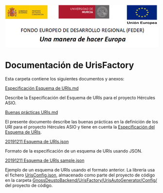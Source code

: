![](./media/CabeceraDocumentosMD.png)

# Documentación de UrisFactory

Esta carpeta contiene los siguientes documentos y anexos:

[Especificación Esquema de URIs.md](Especificaci%C3%B3n%20Esquema%20de%20URIs.md)

Describe la Especificación del Esquema de URIs para el proyecto Hércules ASIO.

[Buenas prácticas URIs.md](Buenas%20pr%C3%A1cticas%20URIs.md)

El presente documento describe las buenas prácticas en la definición de los URI para el 
proyecto Hércules ASIO y tiene en cuenta la [Especificación del Esquema de URIs](Especificaci%C3%B3n%20Esquema%20de%20URIs.md).

[20191211 Esquema de URIs.json](20191211%20Esquema%20de%20URIs.json)

Formato de la especificación de un esquema de URIs usando JSON.

[20191211 Esquema de URIs sample.json](20191211%20Esquema%20de%20URIs%20sample.json)

Ejemplo de un esquema de URIs usando el formato anterior. La librería usa el fichero [UrisConfig.json](https://github.com/HerculesCRUE/GnossDeustoBackend/tree/master/src/Hercules.Asio.UrisFactory/UrisAutoGenerator/Config/UrisConfig.json), 
almacenado como parte del proyecto de código en la carpeta 
[GnossDeustoBackend/UrisFactory/UrisAutoGenerator/Config/](https://github.com/HerculesCRUE/GnossDeustoBackend/tree/master/src/Hercules.Asio.UrisFactory/UrisAutoGenerator/Config) del proyecto de código.
